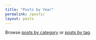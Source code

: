 ```yaml
---
title: "Posts by Year"
permalink: /posts/
layout: posts
---
```


Browse [posts by category](https://chriskhanhtran.github.io/categories/) or [posts by tag](https://chriskhanhtran.github.io/tags/).
